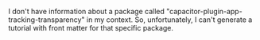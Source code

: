 I don't have information about a package called "capacitor-plugin-app-tracking-transparency" in my context. So, unfortunately, I can't generate a tutorial with front matter for that specific package.